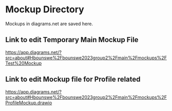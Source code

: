 # Mockup Directory
Mockups in diagrams.net are saved here.

## Link to edit Temporary Main Mockup File
https://app.diagrams.net/?src=about#Hbounswe%2Fbounswe2023group2%2Fmain%2Fmockups%2FTest%20Mockup

## Link to edit Mockup file for Profile related 
https://app.diagrams.net/?src=about#Hbounswe%2Fbounswe2023group2%2Fmain%2Fmockups%2FProfileMockup.drawio
